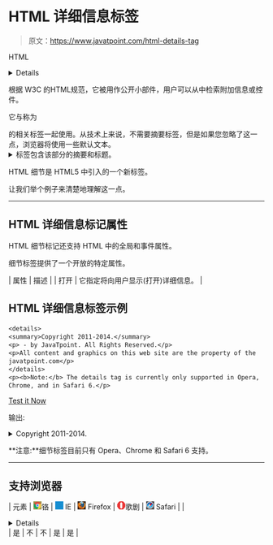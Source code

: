 # HTML 详细信息标签

> 原文：<https://www.javatpoint.com/html-details-tag>

HTML

<details>标签用于指定网页上用户可以按需查看或隐藏的附加细节。</details>

根据 W3C 的HTML规范，它被用作公开小部件，用户可以从中检索附加信息或控件。

它与称为

<summary>的相关标签一起使用。从技术上来说，不需要摘要标签，但是如果您忽略了这一点，浏览器将使用一些默认文本。</summary><details>标签包装了您想要显示或隐藏的所有内容，而<summary>标签包含该部分的摘要和标题。</summary></details>

HTML 细节是 HTML5 中引入的一个新标签。

让我们举个例子来清楚地理解这一点。

* * *

## HTML 详细信息标记属性

HTML 细节标记还支持 HTML 中的全局和事件属性。

细节标签提供了一个开放的特定属性。

| 属性 | 描述 |
| 打开 | 它指定将向用户显示(打开)详细信息。 |

## HTML 详细信息标签示例

```
<details>
<summary>Copyright 2011-2014.</summary>
<p> - by JavaTpoint. All Rights Reserved.</p>
<p>All content and graphics on this web site are the property of the javatpoint.com</p>
</details>
<p><b>Note:</b> The details tag is currently only supported in Opera, Chrome, and in Safari 6.</p>

```

[Test it Now](https://www.javatpoint.com/oprweb/test.jsp?filename=htmldetailstag1)

输出:

<details><summary>Copyright 2011-2014.</summary>

-通过 JavaTpoint。保留所有权利。

本网站的所有内容和图片都是 javatpoint.com 的财产</details> 

**注意:**细节标签目前只有 Opera、Chrome 和 Safari 6 支持。

* * *

## 支持浏览器

| 元素 | ![chrome browser](img/4fbdc93dc2016c5049ed108e7318df19.png)铬 | ![ie browser](img/83dd23df1fe8373fd5bf054b2c1dd88b.png) IE | ![firefox browser](img/4f001fff393888a8a807ed29b28145d1.png) Firefox | ![opera browser](img/6cad4a592cc69a052056a0577b4aac65.png)歌剧 | ![safari browser](img/a0f6a9711a92203c5dc5c127fe9c9fca.png) Safari |
| <details></details> | 是 | 不 | 不 | 是 | 是 |